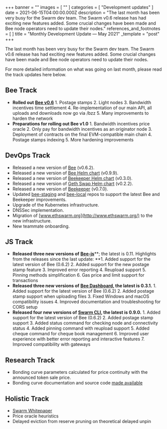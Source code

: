 +++
banner = ""
images = [ "" ]
categories = [ "Development updates" ]
date = 2021-06-15T04:00:00.000Z
description = "The last month has been very busy for the Swarm dev team. The Swarm v0.6 release has had exciting new features added. Some crucial changes have been made and Bee node operators need to update their nodes."
references_and_footnotes = [ ]
title = "Monthly Development Update — May 2021"
_template = "post"
+++

The last month has been very busy for the Swarm dev team. The Swarm v0.6 release has had exciting new features added. Some crucial changes have been made and Bee node operators need to update their nodes.

For more detailed information on what was going on last month, please read the track updates here below.

## **Bee Track**

- **Rolled out** [**Bee v0.6**](https://github.com/ethersphere/bee/releases/tag/v0.6.2)
  1\. Postage stamps
  2\. Light nodes
  3\. Bandwidth incentives time settlement
  4\. Re-implementation of our main API, all uploads and downloads now go via /bzz
  5\. Many improvements to harden the network
- **Preparations for rolling out Bee v1.0**
  1\. Bandwidth incentives price oracle
  2\. Only pay for bandwidth incentives as an originator node
  3\. Deployment of contracts on the final EVM-compatible main chain
  4\. Postage stamps indexing
  5\. More hardening improvements

## **DevOps Track**

- Released a new version of [Bee](https://github.com/ethersphere/bee) (v0.6.2).
- Released a new version of [Bee Helm chart](https://github.com/ethersphere/helm/tree/master/charts/bee) (v0.9.9).
- Released a new version of [Beekeeper Helm chart](https://github.com/ethersphere/helm/tree/master/charts/beekeeper) (v0.3.0).
- Released a new version of [Geth Swap Helm chart](https://github.com/ethersphere/helm/tree/master/charts/geth-swap) (v0.2.2).
- Released a new version of [Beekeeper](https://github.com/ethersphere/beekeeper) (v0.7.0).
- Updated [bee-staging](https://github.com/ethersphere/bee-staging) and [bee-local](https://github.com/ethersphere/bee-local) repos to support the latest Bee and Beekeeper improvements.
- Upgrade of the Kubernetes infrastructure.
- DNSSec implementation.
- Migration of [www.ethswarm.org](http://www.ethswarm.org/) to the new infrastructure.
- New teammate onboarding.

## **JS Track**

- **Released three new versions of** [**Bee-js**](https://github.com/ethersphere/bee-js)**; the latest is 0.11. Highlights from the releases since the last update:
  **1. Added support for the latest version of Bee (0.6.2)
  2\. Added support for the new postage stamp feature
  3\. Improved error reporting
  4\. Reupload support
  5\. Pinning methods simplification
  6\. Gas price and limit support for transactions
- **Released three new versions of** [**Bee Dashboard**](https://github.com/ethersphere/bee-dashboard)**, the latest is 0.3.1.**
  1\. Added support for the latest version of Bee (0.6.2)
  2\. Added postage stamp support when uploading files
  3\. Fixed Windows and macOS compatibility issues
  4\. Improved documentation and troubleshooting for CORS setup
- **Released four new versions of** [**Swarm CLI**](https://github.com/ethersphere/swarm-cli)**, the latest is 0.9.0.**
  1\. Added support for the latest version of Bee (0.6.2)
  2\. Added postage stamp support
  3\. Added status command for checking node and connectivity status
  4\. Added pinning command with reupload support
  5\. Added cheque command for cheque book management
  6\. Improved user experience with better error reporting and interactive features
  7\. Improved compatibility with gateways

## **Research Track**

- Bonding curve parameters calculated for price continuity with the announced token sale price.
- Bonding curve documentation and source code [made available](https://github.com/ethersphere/bzzaar-contracts/)

## **Holistic Track**

- [Swarm Whitepaper](https://www.ethswarm.org/swarm-whitepaper.pdf)
- Price oracle heuristics
- Delayed eviction from reserve pruning on theoretical delayed unpin
